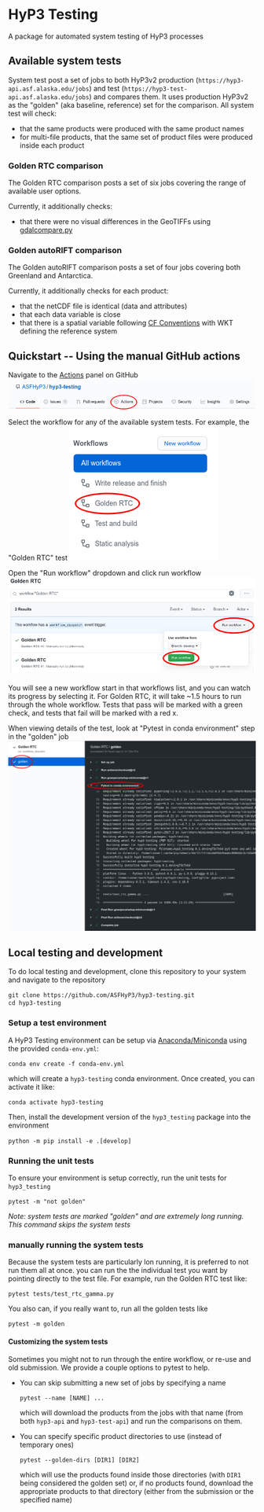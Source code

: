 # HyP3 Testing

A package for automated system testing of HyP3 processes

## Available system tests

System test post a set of jobs to both HyP3v2 production 
(`https://hyp3-api.asf.alaska.edu/jobs`) and test (`https://hyp3-test-api.asf.alaska.edu/jobs`)
and compares them. It uses production HyP3v2 as the "golden" (aka baseline, reference) set for the comparison.
All system test will check:
* that the same products were produced with the same product names
* for multi-file products, that the same set of product files were produced inside each product


### Golden RTC comparison

The Golden RTC comparison posts a set of six jobs covering the range of available user options.

Currently, it additionally checks:
* that there were no visual differences in the GeoTIFFs using [gdalcompare.py](https://gdal.org/programs/gdalcompare.html)


### Golden autoRIFT comparison

The Golden autoRIFT comparison posts a set of four jobs covering both Greenland and Antarctica.

Currently, it additionally checks for each product:
* that the netCDF file is identical (data and attributes)
* that each data variable is close
* that there is a spatial variable following [CF Conventions](https://cfconventions.org/)
  with WKT defining the reference system

## Quickstart -- Using the manual GitHub actions

Navigate to the [Actions](https://github.com/ASFHyP3/hyp3-testing/actions) panel on GitHub
![Actions menu item](docs/imgs/actions-tab.png?raw=true)

Select the workflow for any of the available system tests. For example, the "Golden RTC" test
![Golden RTC workflow](docs/imgs/golden-rtc-workflow.png?raw=true)

Open the "Run workflow" dropdown and click run workflow
![Golden RTC workflow](docs/imgs/golden-rtc-run.png?raw=true)

You will see a new workflow start in that workflows list, and you can watch its progress by selecting it. 
For Golden RTC, it will take ~1.5 hours to run through the whole workflow. Tests that pass will be marked
with a green check, and tests that fail will be marked with a red x.

When viewing details of the test, look at "Pytest in conda environment" step in the "golden" job
![Golden RTC workflow](docs/imgs/golden-rtc-details.png?raw=true)

## Local testing and development

To do local testing and development, clone this repository to your system and navigate to the repository

```
git clone https://github.com/ASFHyP3/hyp3-testing.git
cd hyp3-testing
```

### Setup a test environment

A HyP3 Testing environment can be setup via 
[Anaconda/Miniconda](https://docs.conda.io/projects/conda/en/latest/user-guide/install/download.html#) 
using the provided `conda-env.yml`:

```
conda env create -f conda-env.yml
```

which will create a `hyp3-testing` conda environment. Once created, you can activate it like:

```
conda activate hyp3-testing
```

Then, install the development version of the `hyp3_testing` package into the environment

`python -m pip install -e .[develop]`

### Running the unit tests

To ensure your environment is setup correctly, run the unit tests for `hyp3_testing`

```
pytest -m "not golden"
```

*Note: system tests are marked "golden" and are extremely long running. This command skips the system tests*


### manually running the system tests

Because the system tests are particularly lon running, it is preferred to not run them all at once.
you can run the the individual test you want by pointing directly to the test file. For example,
run the Golden RTC test like:

```
pytest tests/test_rtc_gamma.py
```

You also can, if you really want to, run all the golden tests like

```
pytest -m golden
```

#### Customizing the system tests

Sometimes you might not to run through the entire workflow, or re-use and old submission. We provide
a couple options to pytest to help.

* You can skip submitting a new set of jobs by specifying a name
  ```
  pytest --name [NAME] ...
  ```

  which will download the products from the jobs with that name (from both `hyp3-api` and `hyp3-test-api`)
  and run the comparisons on them.

* You can specify specific product directories to use (instead of temporary ones)
  ```
  pytest --golden-dirs [DIR1] [DIR2]
  ```
  which will use the products found inside those directories (with `DIR1` being considered the golden set)
  or, if no products found, download the appropriate products to that directory (either from the 
  submission or the specified name)